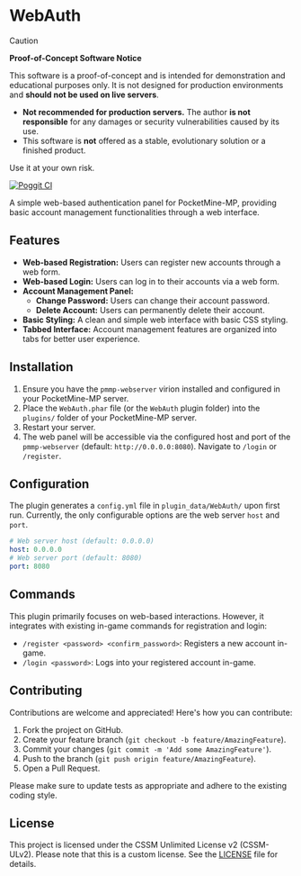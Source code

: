 # WebAuth

> [!CAUTION]
> **Proof-of-Concept Software Notice**
>
> This software is a proof-of-concept and is intended for demonstration and educational purposes only. It is not designed for production environments and **should not be used on live servers**.
>
> - **Not recommended for production servers.** The author **is not responsible** for any damages or security vulnerabilities caused by its use.
> - This software is **not** offered as a stable, evolutionary solution or a finished product.
>
> Use it at your own risk.

[![Poggit CI](https://poggit.pmmp.io/ci.shield/newlandpe/WebAuth/WebAuth)](https://poggit.pmmp.io/ci/newlandpe/WebAuth/WebAuth)

A simple web-based authentication panel for PocketMine-MP, providing basic account management functionalities through a web interface.

## Features

- **Web-based Registration:** Users can register new accounts through a web form.
- **Web-based Login:** Users can log in to their accounts via a web form.
- **Account Management Panel:**
  - **Change Password:** Users can change their account password.
  - **Delete Account:** Users can permanently delete their account.
- **Basic Styling:** A clean and simple web interface with basic CSS styling.
- **Tabbed Interface:** Account management features are organized into tabs for better user experience.

## Installation

1. Ensure you have the `pmmp-webserver` virion installed and configured in your PocketMine-MP server.
2. Place the `WebAuth.phar` file (or the `WebAuth` plugin folder) into the `plugins/` folder of your PocketMine-MP server.
3. Restart your server.
4. The web panel will be accessible via the configured host and port of the `pmmp-webserver` (default: `http://0.0.0.0:8080`). Navigate to `/login` or `/register`.

## Configuration

The plugin generates a `config.yml` file in `plugin_data/WebAuth/` upon first run.
Currently, the only configurable options are the web server `host` and `port`.

```yaml
# Web server host (default: 0.0.0.0)
host: 0.0.0.0
# Web server port (default: 8080)
port: 8080
```

## Commands

This plugin primarily focuses on web-based interactions. However, it integrates with existing in-game commands for registration and login:

- `/register <password> <confirm_password>`: Registers a new account in-game.
- `/login <password>`: Logs into your registered account in-game.

## Contributing

Contributions are welcome and appreciated! Here's how you can contribute:

1. Fork the project on GitHub.
2. Create your feature branch (`git checkout -b feature/AmazingFeature`).
3. Commit your changes (`git commit -m 'Add some AmazingFeature'`).
4. Push to the branch (`git push origin feature/AmazingFeature`).
5. Open a Pull Request.

Please make sure to update tests as appropriate and adhere to the existing coding style.

## License

This project is licensed under the CSSM Unlimited License v2 (CSSM-ULv2). Please note that this is a custom license. See the [LICENSE](LICENSE) file for details.
